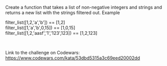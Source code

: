 Create a function that takes a list of non-negative integers and strings and returns a new list with the strings filtered out.
Example

filter_list([1,2,'a','b']) == [1,2] <br> 
filter_list([1,'a','b',0,15]) == [1,0,15] <br> 
filter_list([1,2,'aasf','1','123',123]) == [1,2,123]

<br>

Link to the challenge on Codewars:<br>
https://www.codewars.com/kata/53dbd5315a3c69eed20002dd
